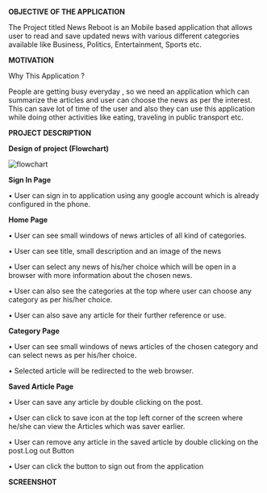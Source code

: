 

**OBJECTIVE OF THE APPLICATION**

The Project titled News Reboot is an Mobile based application that allows user to read and save updated news with various different categories available like
Business, Politics, Entertainment, Sports etc.

**MOTIVATION**

Why This Application ?

People are getting busy everyday , so we need an application which can summarize the articles and user can choose the news as per the interest. This can save lot of time of the user and also they can use this application while 
doing other activities like eating, traveling in public transport etc.







**PROJECT DESCRIPTION**

**Design of project (Flowchart)**

![flowchart](https://user-images.githubusercontent.com/63945098/144713301-23b96ea8-ea02-4405-95ff-623ab3e839d0.png)

**Sign In Page**

• User can sign in to application using any google account which is already configured in the phone.

**Home Page**

• User can see small windows of news articles of all kind of categories.

• User can see title, small description and an image of the news

• User can select any news of his/her choice which will be open in a browser with more information about the chosen news.

• User can also see the categories at the top where user can choose any category as per his/her choice.

• User can also save any article for their further reference or use.







**Category Page**

• User can see small windows of news articles of the chosen category and can select news as per his/her choice.

• Selected article will be redirected to the web browser.

**Saved Article Page**

• User can save any article by double clicking on the post.

• User can click to save icon at the top left corner of the screen where he/she can view the Articles which was saver earlier.

• User can remove any article in the saved article by double clicking on the post.Log out Button

• User can click the button to sign out from the application






**SCREENSHOT**

